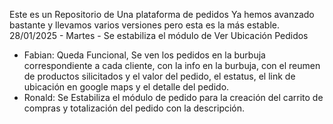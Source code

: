 Este es un Repositorio de Una plataforma de pedidos
Ya hemos avanzado bastante y llevamos varios versiones pero esta es la más estable.
28/01/2025 - Martes - Se estabiliza el módulo de Ver Ubicación Pedidos
- Fabian: Queda Funcional, Se ven los pedidos en la burbuja correspondiente a cada cliente, con la info en la burbuja, con el reumen de productos silicitados y el valor del pedido, el estatus, el link de ubicación en google maps y el detalle del pedido.
- Ronald: Se Estabiliza el módulo de pedido para la creación del carrito de compras y totalización del pedido con la descripción.
 

